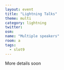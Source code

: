 ```yaml
---
layout: event
title: "Lightning Talks"
theme: multi
category: lightning
twitter:
osm:
name: "Multiple speakers"
room: a
tags:
  - slot9
---
```


More details soon
